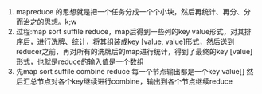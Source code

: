 1. mapreduce 的思想就是把一个任务分成一个个小块，然后再统计、再分、分而治之的思想。k;w
2. 过程:map sort suffile reduce，map后得到一些列的key value形式，对其排序后，进行洗牌、统计，将其组装成key [value, value]形式，然后送到reducer之前，再对所有的洗牌后的map进行统计，得到了最终的key [value]形式，也就是reduce的输入值是一个数组
3. 先map sort suffile combine reduce 每一个节点输出都是一个key value[] 然后汇总节点对各个key继续进行combine，输出到各个节点继续reduce 


